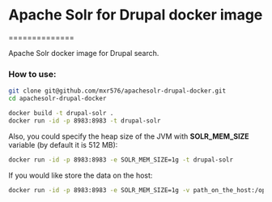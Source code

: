 # Apache Solr for Drupal docker image
==============

Apache Solr docker image for Drupal search.

### How to use:

```sh
git clone git@github.com/mxr576/apachesolr-drupal-docker.git 
cd apachesolr-drupal-docker

docker build -t drupal-solr .
docker run -id -p 8983:8983 -t drupal-solr
```

Also, you could specify the heap size of the JVM with **SOLR_MEM_SIZE** variable (by default it is 512 MB):

```sh
docker run -id -p 8983:8983 -e SOLR_MEM_SIZE=1g -t drupal-solr
```

If you would like store the data on the host:

```sh
docker run -id -p 8983:8983 -e SOLR_MEM_SIZE=1g -v path_on_the_host:/opt/solr/example/solr/collection1/data -t drupal-solr
```
